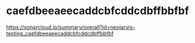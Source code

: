# caefdbeeaeecaddcbfcddcdbffbbfbf
https://sonarcloud.io/summary/overall?id=neojarvis-testing_caefdbeeaeecaddcbfcddcdbffbbfbf
